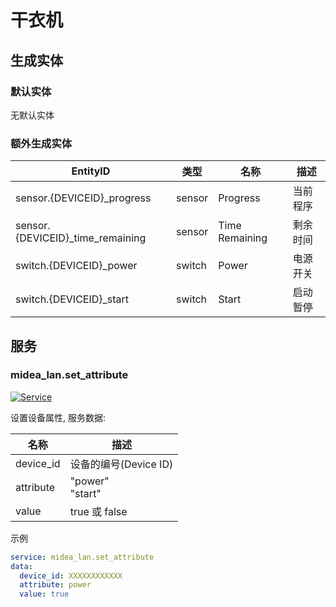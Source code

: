 # 干衣机

## 生成实体

### 默认实体

无默认实体

### 额外生成实体

| EntityID                          | 类型   | 名称           | 描述     |
| --------------------------------- | ------ | -------------- | -------- |
| sensor.{DEVICEID}\_progress       | sensor | Progress       | 当前程序 |
| sensor.{DEVICEID}\_time_remaining | sensor | Time Remaining | 剩余时间 |
| switch.{DEVICEID}\_power          | switch | Power          | 电源开关 |
| switch.{DEVICEID}\_start          | switch | Start          | 启动暂停 |

## 服务

### midea_lan.set_attribute

[![Service](https://my.home-assistant.io/badges/developer_call_service.svg)](https://my.home-assistant.io/redirect/developer_call_service/?service=midea_lan.set_attribute)

设置设备属性, 服务数据:

| 名称      | 描述                  |
| --------- | --------------------- |
| device_id | 设备的编号(Device ID) |
| attribute | "power"<br/>"start"   |
| value     | true 或 false         |

示例

```yaml
service: midea_lan.set_attribute
data:
  device_id: XXXXXXXXXXXX
  attribute: power
  value: true
```
